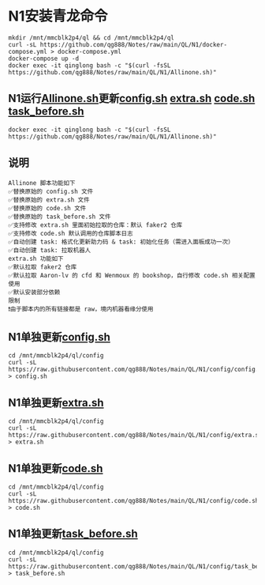 # N1安装青龙命令
```
mkdir /mnt/mmcblk2p4/ql && cd /mnt/mmcblk2p4/ql
curl -sL https://github.com/qg888/Notes/raw/main/QL/N1/docker-compose.yml > docker-compose.yml
docker-compose up -d
docker exec -it qinglong bash -c "$(curl -fsSL https://github.com/qg888/Notes/raw/main/QL/N1/Allinone.sh)"
```

## N1运行[Allinone.sh](https://raw.githubusercontent.com/qg888/Notes/main/QL/N1/Allinone.sh)更新[config.sh](https://raw.githubusercontent.com/qg888/Notes/main/QL/N1/config/config.sample.sh) [extra.sh](https://raw.githubusercontent.com/qg888/Notes/main/QL/N1/config/extra.sh) [code.sh](https://raw.githubusercontent.com/qg888/Notes/main/QL/N1/config/code.sh) [task_before.sh](https://raw.githubusercontent.com/qg888/Notes/main/QL/N1/config/task_before.sh)
```
docker exec -it qinglong bash -c "$(curl -fsSL https://github.com/qg888/Notes/raw/main/QL/N1/Allinone.sh)"
```
## 说明
```
Allinone 脚本功能如下
✅替换原始的 config.sh 文件
✅替换原始的 extra.sh 文件
✅替换原始的 code.sh 文件
✅替换原始的 task_before.sh 文件
✅支持修改 extra.sh 里面初始拉取的仓库：默认 faker2 仓库
✅支持修改 code.sh 默认调用的仓库脚本日志
✅自动创建 task: 格式化更新助力码 & task: 初始化任务（需进入面板成功一次）
✅自动创建 task: 拉取机器人
extra.sh 功能如下
✅默认拉取 faker2 仓库
✅默认拉取 Aaron-lv 的 cfd 和 Wenmoux 的 bookshop，自行修改 code.sh 相关配置使用
✅默认安装部分依赖
限制
❗️由于脚本内的所有链接都是 raw，境内机器看缘分使用
```

## N1单独更新[config.sh](https://raw.githubusercontent.com/qg888/Notes/main/QL/N1/config/config.sample.sh)
```
cd /mnt/mmcblk2p4/ql/config
curl -sL https://raw.githubusercontent.com/qg888/Notes/main/QL/N1/config/config.sample.sh > config.sh
```
## N1单独更新[extra.sh](https://raw.githubusercontent.com/qg888/Notes/main/QL/N1/config/extra.sh)
```
cd /mnt/mmcblk2p4/ql/config
curl -sL https://raw.githubusercontent.com/qg888/Notes/main/QL/N1/config/extra.sh > extra.sh
```
## N1单独更新[code.sh](https://raw.githubusercontent.com/qg888/Notes/main/QL/N1/config/code.sh)
```
cd /mnt/mmcblk2p4/ql/config
curl -sL https://raw.githubusercontent.com/qg888/Notes/main/QL/N1/config/code.sh > code.sh
```
## N1单独更新[task_before.sh](https://raw.githubusercontent.com/qg888/Notes/main/QL/N1/config/task_before.sh)
```
cd /mnt/mmcblk2p4/ql/config
curl -sL https://raw.githubusercontent.com/qg888/Notes/main/QL/N1/config/task_before.sh > task_before.sh
```
